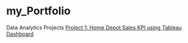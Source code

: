# my_Portfolio
Data Analytics Projects
[Project 1: Home Depot Sales KPI using Tableau Dashboard](https://github.com/deepali-more/Tableau-Projects.git)
